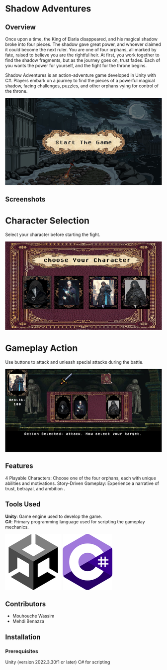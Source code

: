 # Shadow Adventures
## Overview
Once upon a time, the King of Elaria disappeared, and his magical shadow broke into four pieces. The shadow gave great power, and whoever claimed it could become the next ruler.
You are one of four orphans, all marked by fate, raised to believe you are the rightful heir. At first, you work together to find the shadow fragments, but as the journey goes on, trust fades. Each of you wants the power for yourself, and the fight for the throne begins.

Shadow Adventures is an action-adventure game developed in Unity with C#. Players embark on a journey to find the pieces of a powerful magical shadow, facing challenges, puzzles, and other orphans vying for control of the throne.

![gameui](/Readme%20related/Screenshot%202025-01-13%20180639.png)

## Screenshots
# Character Selection  

Select your character before starting the fight.

![characters](/Readme%20related/Screenshot%202025-01-13%20180853.png)

# Gameplay Action  

Use buttons to attack and unleash special attacks during the battle.  

![gameplay](/Readme%20related/Screenshot%202025-01-12%20015204.png)


## Features  
4 Playable Characters: Choose one of the four orphans, each with unique abilities and motivations.
Story-Driven Gameplay: Experience a narrative of trust, betrayal, and ambition .

## Tools Used
**Unity**: Game engine used to develop the game.  
**C#**: Primary programming language used for scripting the gameplay mechanics.  

![Uinty](/Readme%20related/images.png)
![C#](/Readme%20related/Logo_C_sharp.svg.png)


## Contributors
- Mouhouche Wassim 
- Mehdi Benazza 

## Installation
### Prerequisites
Unity (version 2022.3.30f1 or later)
C# for scripting